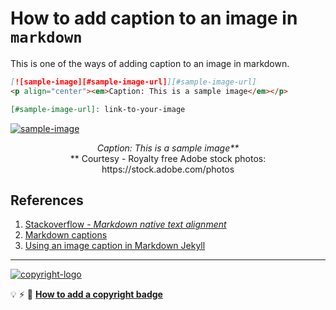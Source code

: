 # How to add caption to an image in `markdown`

This is one of the ways of adding caption to an image in markdown.

```markdown
[![sample-image][#sample-image-url]][#sample-image-url]
<p align="center"><em>Caption: This is a sample image</em></p>

[#sample-image-url]: link-to-your-image
```

[![sample-image][#sample-image-url]][#sample-image-url]
<p align="center">
  <em>Caption: This is a sample image**</em>
  <br/>
  <samll><samll>** Courtesy - Royalty free Adobe stock photos: https://stock.adobe.com/photos</small></samll>
</p>

[#sample-image-url]: https://s.ftcdn.net/v2013/pics/all/curated/c6REvpXnikGKONxgdJZmZfsSSgRkpwtI_hero_1555.jpg

## References

1. [Stackoverflow - *Markdown native text alignment*](https://stackoverflow.com/questions/14051715/markdown-native-text-alignment)
1. [Markdown captions](https://thesynack.com/posts/markdown-captions/)
1. [Using an image caption in Markdown Jekyll](https://stackoverflow.com/questions/19331362/using-an-image-caption-in-markdown-jekyll)

---

[![copyright-logo][#copyright-badge]][#copyright-badge] 

:bulb: :zap: :star2: [**How to add a copyright badge**][#howto-add-copyright-badge]

[#copyright-badge]: https://badgen.net/runkit/copyright-badge-rbydof6akjgg/America/Chicago+++name=sugatoray&color=green&start_year=2020
[#howto-add-copyright-badge]: https://github.com/sugatoray/CodeSnippets/blob/master/src/HowTo/howto_add_copyright_badge_in_markdown/howto_add_copyright_badge_in_markdown.md
